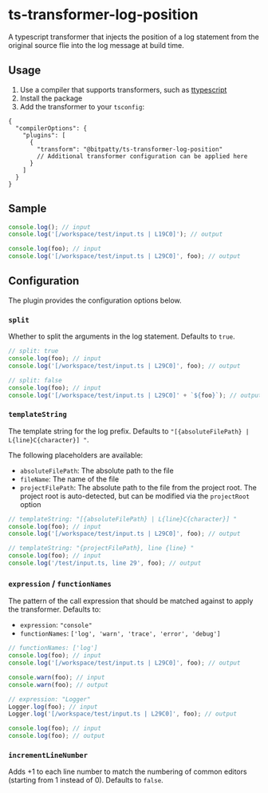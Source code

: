 # ts-transformer-log-position

A typescript transformer that injects the position of a log statement from the original source flie into the log message at build time.

## Usage

1. Use a compiler that supports transformers, such as [ttypescript](https://github.com/cevek/ttypescript)
2. Install the package
3. Add the transformer to your `tsconfig`:

```
{
  "compilerOptions": {
    "plugins": [
      {
        "transform": "@bitpatty/ts-transformer-log-position"
        // Additional transformer configuration can be applied here
      }
    ]
  }
}
```

## Sample

```typescript
console.log(); // input
console.log('[/workspace/test/input.ts | L19C0]'); // output

console.log(foo); // input
console.log('[/workspace/test/input.ts | L29C0]', foo); // output
```

## Configuration

The plugin provides the configuration options below.

### `split`

Whether to split the arguments in the log statement. Defaults to `true`.

```typescript
// split: true
console.log(foo); // input
console.log('[/workspace/test/input.ts | L29C0]', foo); // output

// split: false
console.log(foo); // input
console.log('[/workspace/test/input.ts | L29C0]' + `${foo}`); // output
```

### `templateString`

The template string for the log prefix. Defaults to `"[{absoluteFilePath} | L{line}C{character}] "`.

The following placeholders are available:

- `absoluteFilePath`: The absolute path to the file
- `fileName`: The name of the file
- `projectFilePath`: The absolute path to the file from the project root. The project root is auto-detected, but can be modified via the `projectRoot` option

```typescript
// templateString: "[{absoluteFilePath} | L{line}C{character}] "
console.log(foo); // input
console.log('[/workspace/test/input.ts | L29C0]', foo); // output

// templateString: "{projectFilePath}, line {line} "
console.log(foo); // input
console.log('/test/input.ts, line 29', foo); // output
```

### `expression` / `functionNames`

The pattern of the call expression that should be matched against to apply the transformer. Defaults to:

- `expression`: `"console"`
- `functionNames`: `['log', 'warn', 'trace', 'error', 'debug']`

```typescript
// functionNames: ['log']
console.log(foo); // input
console.log('[/workspace/test/input.ts | L29C0]', foo); // output

console.warn(foo); // input
console.warn(foo); // output

// expression: "Logger"
Logger.log(foo); // input
Logger.log('[/workspace/test/input.ts | L29C0]', foo); // output

console.log(foo); // input
console.log(foo); // output
```

### `incrementLineNumber`

Adds +1 to each line number to match the numbering of common editors (starting from 1 instead of 0). Defaults to `false`.
